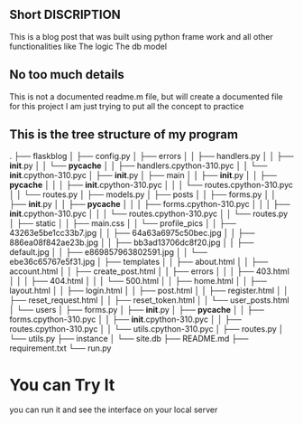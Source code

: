 ## Short DISCRIPTION
This is a blog post that was built using python frame work and all other functionalities like
The logic
The db model
## No too much details
This is not a documented readme.m file, but will create a documented file for this project 
I am just trying to put all the concept to practice

## This is the tree structure of my program
.
├── flaskblog
│   ├── config.py
│   ├── errors
│   │   ├── handlers.py
│   │   ├── __init__.py
│   │   └── __pycache__
│   │       ├── handlers.cpython-310.pyc
│   │       └── __init__.cpython-310.pyc
│   ├── __init__.py
│   ├── main
│   │   ├── __init__.py
│   │   ├── __pycache__
│   │   │   ├── __init__.cpython-310.pyc
│   │   │   └── routes.cpython-310.pyc
│   │   └── routes.py
│   ├── models.py
│   ├── posts
│   │   ├── forms.py
│   │   ├── __init__.py
│   │   ├── __pycache__
│   │   │   ├── forms.cpython-310.pyc
│   │   │   ├── __init__.cpython-310.pyc
│   │   │   └── routes.cpython-310.pyc
│   │   └── routes.py
│   ├── static
│   │   ├── main.css
│   │   └── profile_pics
│   │       ├── 43263e5be1cc33b7.jpg
│   │       ├── 64a63a6975c50bec.jpg
│   │       ├── 886ea08f842ae23b.jpg
│   │       ├── bb3ad13706dc8f20.jpg
│   │       ├── default.jpg
│   │       ├── e869857963802591.jpg
│   │       └── ebe36c65767e5f31.jpg
│   ├── templates
│   │   ├── about.html
│   │   ├── account.html
│   │   ├── create_post.html
│   │   ├── errors
│   │   │   ├── 403.html
│   │   │   ├── 404.html
│   │   │   └── 500.html
│   │   ├── home.html
│   │   ├── layout.html
│   │   ├── login.html
│   │   ├── post.html
│   │   ├── register.html
│   │   ├── reset_request.html
│   │   ├── reset_token.html
│   │   └── user_posts.html
│   └── users
│       ├── forms.py
│       ├── __init__.py
│       ├── __pycache__
│       │   ├── forms.cpython-310.pyc
│       │   ├── __init__.cpython-310.pyc
│       │   ├── routes.cpython-310.pyc
│       │   └── utils.cpython-310.pyc
│       ├── routes.py
│       └── utils.py
├── instance
│   └── site.db
├── README.md
├── requirement.txt
└── run.py

# You can Try It
you can run it and see the interface on your local server